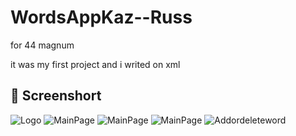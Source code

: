 # WordsAppKaz--Russ
for 44 magnum

it was my first project and i writed on xml
## 📸 Screenshort

![Logo](screenshots/logo.png)
![MainPage](screenshots/screen1.png)
![MainPage](screenshots/screen1.png)
![MainPage](screenshots/screen1.png)
![Addordeleteword](screenshots/screen1.png)
